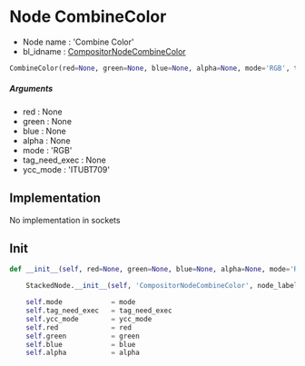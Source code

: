 # Node CombineColor

- Node name : 'Combine Color'
- bl_idname : [CompositorNodeCombineColor](https://docs.blender.org/api/current/bpy.types.{bl_idname}.html)


``` python
CombineColor(red=None, green=None, blue=None, alpha=None, mode='RGB', tag_need_exec=None, ycc_mode='ITUBT709', node_label=None, node_color=None)
```
##### Arguments

- red : None
- green : None
- blue : None
- alpha : None
- mode : 'RGB'
- tag_need_exec : None
- ycc_mode : 'ITUBT709'

## Implementation

No implementation in sockets

## Init

``` python
def __init__(self, red=None, green=None, blue=None, alpha=None, mode='RGB', tag_need_exec=None, ycc_mode='ITUBT709', node_label=None, node_color=None):

    StackedNode.__init__(self, 'CompositorNodeCombineColor', node_label=node_label, node_color=node_color)

    self.mode            = mode
    self.tag_need_exec   = tag_need_exec
    self.ycc_mode        = ycc_mode
    self.red             = red
    self.green           = green
    self.blue            = blue
    self.alpha           = alpha
```
